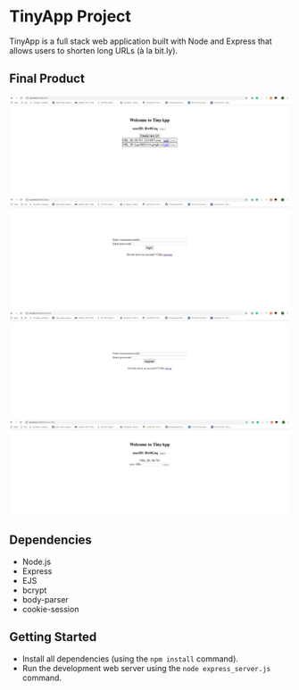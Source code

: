 # TinyApp Project

TinyApp is a full stack web application built with Node and Express that allows users to shorten long URLs (à la bit.ly).

## Final Product

!["screenshot of urls-page"](https://github.com/XiaoyongXu/TinyApp/blob/master/docs/urls-page.png?raw=true)
!["screenshot of login-page"](https://github.com/XiaoyongXu/TinyApp/blob/master/docs/login-page.png?raw=true)
!["screenshot of register-page"](https://github.com/XiaoyongXu/TinyApp/blob/master/docs/register-page.png?raw=true)
!["screenshot of url-edit-page"](https://github.com/XiaoyongXu/TinyApp/blob/master/docs/edit-page.png?raw=true)


## Dependencies

- Node.js
- Express
- EJS
- bcrypt
- body-parser
- cookie-session

## Getting Started

- Install all dependencies (using the `npm install` command).
- Run the development web server using the `node express_server.js` command.

